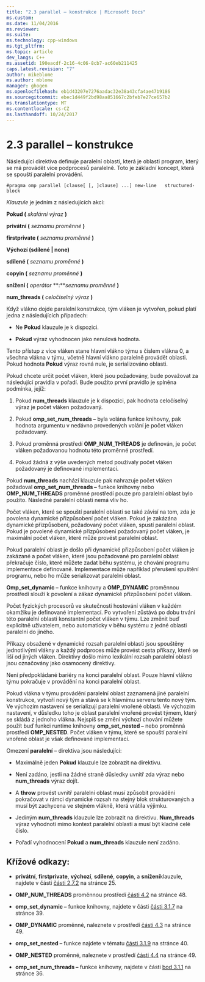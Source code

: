```yaml
---
title: "2.3 parallel – konstrukce | Microsoft Docs"
ms.custom: 
ms.date: 11/04/2016
ms.reviewer: 
ms.suite: 
ms.technology: cpp-windows
ms.tgt_pltfrm: 
ms.topic: article
dev_langs: C++
ms.assetid: 190eacdf-2c16-4c06-8cb7-ac60eb211425
caps.latest.revision: "7"
author: mikeblome
ms.author: mblome
manager: ghogen
ms.openlocfilehash: eb1d43207e7276aadac32e38a43cfa4ae47b9186
ms.sourcegitcommit: ebec1d449f2bd98aa851667c2bfeb7e27ce657b2
ms.translationtype: MT
ms.contentlocale: cs-CZ
ms.lasthandoff: 10/24/2017
---
```

# <a name="23-parallel-construct"></a>2.3 parallel – konstrukce
Následující direktiva definuje paralelní oblasti, která je oblasti program, který se má provádět více podprocesů paralelně. Toto je základní koncept, která se spouští paralelní provádění.  
  
```  
#pragma omp parallel [clause[ [, ]clause] ...] new-line   structured-block  
```  
  
 *Klauzule* je jedním z následujících akcí:  
  
 **Pokud (** *skalární výraz* **)**  
  
 **privátní (** *seznamu proměnné* **)**  
  
 **firstprivate (** *seznamu proměnné* **)**  
  
 **Výchozí (sdílené &#124; none)**  
  
 **sdílené (** *seznamu proměnné* **)**  
  
 **copyin (** *seznamu proměnné* **)**  
  
 **snížení (** *operátor* **:***seznamu proměnné* **)**   
  
 **num_threads (** *celočíselný výraz* **)**  
  
 Když vlákno dojde paralelní konstrukce, tým vláken je vytvořen, pokud platí jedna z následujících případech:  
  
-   Ne **Pokud** klauzule je k dispozici.  
  
-   **Pokud** výraz vyhodnocen jako nenulová hodnota.  
  
 Tento přístup z více vláken stane hlavní vlákno týmu s číslem vlákna 0, a všechna vlákna v týmu, včetně hlavní vlákno paralelně provádět oblasti. Pokud hodnota **Pokud** výraz rovná nule, je serializováno oblasti.  
  
 Pokud chcete určit počet vláken, které jsou požadovány, bude považovat za následující pravidla v pořadí. Bude použito první pravidlo je splněna podmínka, jejíž:  
  
1.  Pokud **num_threads** klauzule je k dispozici, pak hodnota celočíselný výraz je počet vláken požadovaný.  
  
2.  Pokud **omp_set_num_threads –** byla volána funkce knihovny, pak hodnota argumentu v nedávno provedených volání je počet vláken požadovaný.  
  
3.  Pokud proměnná prostředí **OMP_NUM_THREADS** je definován, je počet vláken požadovanou hodnotu této proměnné prostředí.  
  
4.  Pokud žádná z výše uvedených metod používaly počet vláken požadovaný je definované implementací.  
  
 Pokud **num_threads** nachází klauzule pak nahrazuje počet vláken požadoval **omp_set_num_threads –** funkce knihovny nebo **OMP_NUM_THREADS** proměnné prostředí pouze pro paralelní oblast bylo použito. Následné paralelní oblasti nemá vliv ho.  
  
 Počet vláken, které se spouští paralelní oblasti se také závisí na tom, zda je povolena dynamické přizpůsobení počet vláken. Pokud je zakázána dynamické přizpůsobení, požadovaný počet vláken, spustí paralelní oblast. Pokud je povolené dynamické přizpůsobení požadovaný počet vláken, je maximální počet vláken, které může provést paralelní oblast.  
  
 Pokud paralelní oblast je došlo při dynamické přizpůsobení počet vláken je zakázané a počet vláken, které jsou požadované pro paralelní oblast překračuje číslo, které můžete zadat běhu systému, je chování programu implementace definované. Implementace může například přerušení spuštění programu, nebo ho může serializovat paralelní oblast.  
  
 **Omp_set_dynamic –** funkce knihovny a **OMP_DYNAMIC** proměnnou prostředí slouží k povolení a zákaz dynamické přizpůsobení počet vláken.  
  
 Počet fyzických procesorů ve skutečnosti hostování vláken v každém okamžiku je definované implementací. Po vytvoření zůstává po dobu trvání této paralelní oblasti konstantní počet vláken v týmu. Lze změnit buď explicitně uživatelem, nebo automaticky v běhu systému z jedné oblasti paralelní do jiného.  
  
 Příkazy obsažené v dynamické rozsah paralelní oblasti jsou spouštěny jednotlivými vlákny a každý podproces může provést cesta příkazy, které se liší od jiných vláken. Direktivy došlo mimo lexikální rozsah paralelní oblasti jsou označovány jako osamocený direktivy.  
  
 Není předpokládané bariéry na konci paralelní oblast. Pouze hlavní vlákno týmu pokračuje v provádění na konci paralelní oblast.  
  
 Pokud vlákna v týmu provádění paralelní oblast zaznamená jiné paralelní konstrukce, vytvoří nový tým a stává se k hlavnímu serveru tento nový tým. Ve výchozím nastavení se serializují paralelní vnořené oblasti. Ve výchozím nastavení, v důsledku toho je oblast paralelní vnořené provést týmem, který se skládá z jednoho vlákna. Nejspíš se změní výchozí chování můžete použít buď funkci runtime knihovny **omp_set_nested –** nebo proměnná prostředí **OMP_NESTED**. Počet vláken v týmu, které se spouští paralelní vnořené oblast je však definované implementací.  
  
 Omezení **paralelní** – direktiva jsou následující:  
  
-   Maximálně jeden **Pokud** klauzule lze zobrazit na direktivu.  
  
-   Není zadáno, jestli na žádné straně důsledky uvnitř zda výraz nebo **num_threads** výraz dojít.  
  
-   A **throw** provést uvnitř paralelní oblast musí způsobit provádění pokračovat v rámci dynamické rozsah na stejný blok strukturovaných a musí být zachycena ve stejném vlákně, která vrátila výjimku.  
  
-   Jediným **num_threads** klauzule lze zobrazit na direktivu. **Num_threads** výraz vyhodnotí mimo kontext paralelní oblasti a musí být kladné celé číslo.  
  
-   Pořadí vyhodnocení **Pokud** a **num_threads** klauzule není zadáno.  
  
## <a name="cross-references"></a>Křížové odkazy:  
  
-   **privátní**, **firstprivate**, **výchozí**, **sdílené**, **copyin**, a **snížení**klauzule, najdete v části [části 2.7.2](../../parallel/openmp/2-7-2-data-sharing-attribute-clauses.md) na stránce 25.  
  
-   **OMP_NUM_THREADS** proměnnou prostředí [části 4.2](../../parallel/openmp/4-2-omp-num-threads.md) na stránce 48.  
  
-   **omp_set_dynamic –** funkce knihovny, najdete v části [části 3.1.7](../../parallel/openmp/3-1-7-omp-set-dynamic-function.md) na stránce 39.  
  
-   **OMP_DYNAMIC** proměnné, naleznete v prostředí [části 4.3](../../parallel/openmp/4-3-omp-dynamic.md) na stránce 49.  
  
-   **omp_set_nested –** funkce najdete v tématu [části 3.1.9](../../parallel/openmp/3-1-9-omp-set-nested-function.md) na stránce 40.  
  
-   **OMP_NESTED** proměnné, naleznete v prostředí [části 4.4](../../parallel/openmp/4-4-omp-nested.md) na stránce 49.  
  
-   **omp_set_num_threads –** funkce knihovny, najdete v části [bod 3.1.1](../../parallel/openmp/3-1-1-omp-set-num-threads-function.md) na stránce 36.